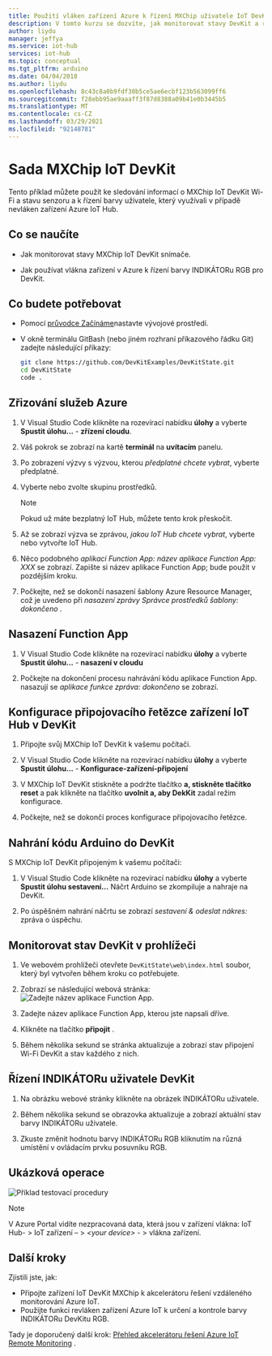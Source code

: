 ```yaml
---
title: Použití vláken zařízení Azure k řízení MXChip uživatele IoT DevKit | Microsoft Docs
description: V tomto kurzu se dozvíte, jak monitorovat stavy DevKit a řídit, jak se uživatel vystavuje s využitím vlákna zařízení v Azure IoT Hub.
author: liydu
manager: jeffya
ms.service: iot-hub
services: iot-hub
ms.topic: conceptual
ms.tgt_pltfrm: arduino
ms.date: 04/04/2018
ms.author: liydu
ms.openlocfilehash: 8c43c8a0b9fdf30b5ce5ae6ecbf123b563099ff6
ms.sourcegitcommit: f28ebb95ae9aaaff3f87d8388a09b41e0b3445b5
ms.translationtype: MT
ms.contentlocale: cs-CZ
ms.lasthandoff: 03/29/2021
ms.locfileid: "92148781"
---
```

# <a name="mxchip-iot-devkit"></a>Sada MXChip IoT DevKit

Tento příklad můžete použít ke sledování informací o MXChip IoT DevKit Wi-Fi a stavu senzoru a k řízení barvy uživatele, který využívali v případě nevláken zařízení Azure IoT Hub.

## <a name="what-you-learn"></a>Co se naučíte

- Jak monitorovat stavy MXChip IoT DevKit snímače.

- Jak používat vlákna zařízení v Azure k řízení barvy INDIKÁTORu RGB pro DevKit.

## <a name="what-you-need"></a>Co budete potřebovat

- Pomocí [průvodce Začínáme](./iot-hub-arduino-iot-devkit-az3166-get-started.md)nastavte vývojové prostředí.

- V okně terminálu GitBash (nebo jiném rozhraní příkazového řádku Git) zadejte následující příkazy:

   ```bash
   git clone https://github.com/DevKitExamples/DevKitState.git
   cd DevKitState
   code .
   ```

## <a name="provision-azure-services"></a>Zřizování služeb Azure

1. V Visual Studio Code klikněte na rozevírací nabídku **úlohy** a vyberte **Spustit úlohu...**  -  **zřízení cloudu**.

2. Váš pokrok se zobrazí na kartě **terminál** na **uvítacím** panelu.

3. Po zobrazení výzvy s výzvou, kterou *předplatné chcete vybrat*, vyberte předplatné.

4. Vyberte nebo zvolte skupinu prostředků. 
 
   > [!NOTE]
   > Pokud už máte bezplatný IoT Hub, můžete tento krok přeskočit.

5. Až se zobrazí výzva se zprávou, *jakou IoT Hub chcete vybrat*, vyberte nebo vytvořte IoT Hub.

6. Něco podobného *aplikaci Function App: název aplikace Function App: XXX* se zobrazí. Zapište si název aplikace Function App; bude použit v pozdějším kroku.

7. Počkejte, než se dokončí nasazení šablony Azure Resource Manager, což je uvedeno při *nasazení zprávy Správce prostředků šablony: dokončeno* .

## <a name="deploy-function-app"></a>Nasazení Function App

1. V Visual Studio Code klikněte na rozevírací nabídku **úlohy** a vyberte **Spustit úlohu...**  -  **nasazení v cloudu**

2. Počkejte na dokončení procesu nahrávání kódu aplikace Function App. nasazují se *aplikace funkce zpráva: dokončeno* se zobrazí.

## <a name="configure-iot-hub-device-connection-string-in-devkit"></a>Konfigurace připojovacího řetězce zařízení IoT Hub v DevKit

1. Připojte svůj MXChip IoT DevKit k vašemu počítači.

2. V Visual Studio Code klikněte na rozevírací nabídku **úlohy** a vyberte **Spustit úlohu...**  -  **Konfigurace-zařízení-připojení**

3. V MXChip IoT DevKit stiskněte a podržte tlačítko **a, stiskněte tlačítko** **reset** a pak klikněte na tlačítko **uvolnit a, aby DekKit** zadal režim konfigurace.

4. Počkejte, než se dokončí proces konfigurace připojovacího řetězce.

## <a name="upload-arduino-code-to-devkit"></a>Nahrání kódu Arduino do DevKit

S MXChip IoT DevKit připojeným k vašemu počítači:

1. V Visual Studio Code klikněte na rozevírací nabídku **úlohy** a vyberte **Spustit úlohu sestavení...** Náčrt Arduino se zkompiluje a nahraje na DevKit.

2. Po úspěšném nahrání náčrtu se zobrazí *sestavení & odeslat nákres:* zpráva o úspěchu.

## <a name="monitor-devkit-state-in-browser"></a>Monitorovat stav DevKit v prohlížeči

1. Ve webovém prohlížeči otevřete `DevKitState\web\index.html` soubor, který byl vytvořen během kroku co potřebujete.

2. Zobrazí se následující webová stránka:![Zadejte název aplikace Function App.](media/iot-hub-arduino-iot-devkit-az3166-devkit-state/devkit-state-function-app-name.png)

3. Zadejte název aplikace Function App, kterou jste napsali dříve.

4. Klikněte na tlačítko **připojit** .

5. Během několika sekund se stránka aktualizuje a zobrazí stav připojení Wi-Fi DevKit a stav každého z nich.

## <a name="control-the-devkits-user-led"></a>Řízení INDIKÁTORu uživatele DevKit

1. Na obrázku webové stránky klikněte na obrázek INDIKÁTORu uživatele.

2. Během několika sekund se obrazovka aktualizuje a zobrazí aktuální stav barvy INDIKÁTORu uživatele.

3. Zkuste změnit hodnotu barvy INDIKÁTORu RGB kliknutím na různá umístění v ovládacím prvku posuvníku RGB.

## <a name="example-operation"></a>Ukázková operace

![Příklad testovací procedury](media/iot-hub-arduino-iot-devkit-az3166-devkit-state/devkit-state.gif)

> [!NOTE]
> V Azure Portal vidíte nezpracovaná data, která jsou v zařízení vlákna: IoT Hub- \> IoT zařízení – \> *\<your device\>*  - \> vlákna zařízení.

## <a name="next-steps"></a>Další kroky

Zjistili jste, jak:
- Připojte zařízení IoT DevKit MXChip k akcelerátoru řešení vzdáleného monitorování Azure IoT.
- Použijte funkci revláken zařízení Azure IoT k určení a kontrole barvy INDIKÁTORu DevKitu RGB.

Tady je doporučený další krok: [Přehled akcelerátoru řešení Azure IoT Remote Monitoring](/azure/iot-suite/) .